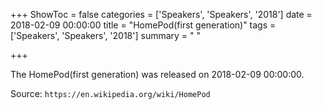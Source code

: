 +++
ShowToc = false
categories = ['Speakers', 'Speakers', '2018']
date = 2018-02-09 00:00:00
title = "HomePod(first generation)"
tags = ['Speakers', 'Speakers', '2018']
summary = " "

+++

The HomePod(first generation) was released on 2018-02-09 00:00:00.

Source: `https://en.wikipedia.org/wiki/HomePod`



